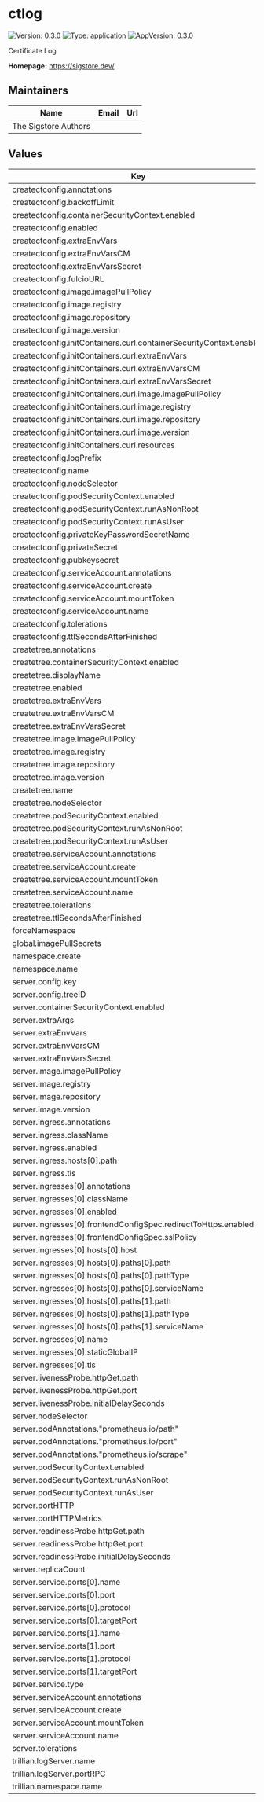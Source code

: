 # ctlog

![Version: 0.3.0](https://img.shields.io/badge/Version-0.3.0-informational?style=flat-square) ![Type: application](https://img.shields.io/badge/Type-application-informational?style=flat-square) ![AppVersion: 0.3.0](https://img.shields.io/badge/AppVersion-0.3.0-informational?style=flat-square)

Certificate Log

**Homepage:** <https://sigstore.dev/>

## Maintainers

| Name | Email | Url |
| ---- | ------ | --- |
| The Sigstore Authors |  |  |

## Values

| Key | Type | Default | Description |
|-----|------|---------|-------------|
| createctconfig.annotations | object | `{}` |  |
| createctconfig.backoffLimit | int | `6` |  |
| createctconfig.containerSecurityContext.enabled | bool | `false` |  |
| createctconfig.enabled | bool | `true` |  |
| createctconfig.extraEnvVars | list | `[]` |  |
| createctconfig.extraEnvVarsCM | string | `""` |  |
| createctconfig.extraEnvVarsSecret | string | `""` |  |
| createctconfig.fulcioURL | string | `"http://fulcio-server.fulcio-system.svc"` |  |
| createctconfig.image.imagePullPolicy | string | `"IfNotPresent"` |  |
| createctconfig.image.registry | string | `"ghcr.io"` |  |
| createctconfig.image.repository | string | `"sigstore/scaffolding/createctconfig"` |  |
| createctconfig.image.version | string | `"sha256:2d8072d832370a8dbbe96536eaf479a5bf3a738c997394c888fed8ddcbe84a1b"` | v0.6.5 |
| createctconfig.initContainers.curl.containerSecurityContext.enabled | bool | `false` |  |
| createctconfig.initContainers.curl.extraEnvVars | list | `[]` |  |
| createctconfig.initContainers.curl.extraEnvVarsCM | string | `""` |  |
| createctconfig.initContainers.curl.extraEnvVarsSecret | string | `""` |  |
| createctconfig.initContainers.curl.image.imagePullPolicy | string | `"IfNotPresent"` |  |
| createctconfig.initContainers.curl.image.registry | string | `"docker.io"` |  |
| createctconfig.initContainers.curl.image.repository | string | `"curlimages/curl"` |  |
| createctconfig.initContainers.curl.image.version | string | `"sha256:dca6e1b1c8e7b8b8e7be4e79fc78a858d12fd56245cb31bfa281dbf7c73a6498"` | 7.88.1 |
| createctconfig.initContainers.curl.resources | object | `{}` |  |
| createctconfig.logPrefix | string | `"sigstorescaffolding"` |  |
| createctconfig.name | string | `"createctconfig"` |  |
| createctconfig.nodeSelector | object | `{}` |  |
| createctconfig.podSecurityContext.enabled | bool | `true` |  |
| createctconfig.podSecurityContext.runAsNonRoot | bool | `true` |  |
| createctconfig.podSecurityContext.runAsUser | int | `65533` |  |
| createctconfig.privateKeyPasswordSecretName | string | `""` |  |
| createctconfig.privateSecret | string | `""` |  |
| createctconfig.pubkeysecret | string | `"ctlog-public-key"` |  |
| createctconfig.serviceAccount.annotations | object | `{}` |  |
| createctconfig.serviceAccount.create | bool | `true` |  |
| createctconfig.serviceAccount.mountToken | bool | `true` |  |
| createctconfig.serviceAccount.name | string | `""` |  |
| createctconfig.tolerations | list | `[]` |  |
| createctconfig.ttlSecondsAfterFinished | int | `3600` |  |
| createtree.annotations | object | `{}` |  |
| createtree.containerSecurityContext.enabled | bool | `false` |  |
| createtree.displayName | string | `"ctlog-tree"` |  |
| createtree.enabled | bool | `true` |  |
| createtree.extraEnvVars | list | `[]` |  |
| createtree.extraEnvVarsCM | string | `""` |  |
| createtree.extraEnvVarsSecret | string | `""` |  |
| createtree.image.imagePullPolicy | string | `"IfNotPresent"` |  |
| createtree.image.registry | string | `"ghcr.io"` |  |
| createtree.image.repository | string | `"sigstore/scaffolding/createtree"` |  |
| createtree.image.version | string | `"sha256:47206322c1d6002ffc737d94852924fae0f749aa3a64c1899eee11f502f609a6"` |  |
| createtree.name | string | `"createtree"` |  |
| createtree.nodeSelector | object | `{}` |  |
| createtree.podSecurityContext.enabled | bool | `true` |  |
| createtree.podSecurityContext.runAsNonRoot | bool | `true` |  |
| createtree.podSecurityContext.runAsUser | int | `65533` |  |
| createtree.serviceAccount.annotations | object | `{}` |  |
| createtree.serviceAccount.create | bool | `true` |  |
| createtree.serviceAccount.mountToken | bool | `true` |  |
| createtree.serviceAccount.name | string | `""` |  |
| createtree.tolerations | list | `[]` |  |
| createtree.ttlSecondsAfterFinished | int | `3600` |  |
| forceNamespace | string | `""` |  |
| global.imagePullSecrets | list | `[]` |  |
| namespace.create | bool | `false` |  |
| namespace.name | string | `"ctlog-system"` |  |
| server.config.key | string | `"treeID"` |  |
| server.config.treeID | string | `""` |  |
| server.containerSecurityContext.enabled | bool | `false` |  |
| server.extraArgs | list | `[]` |  |
| server.extraEnvVars | list | `[]` |  |
| server.extraEnvVarsCM | string | `""` |  |
| server.extraEnvVarsSecret | string | `""` |  |
| server.image.imagePullPolicy | string | `"IfNotPresent"` |  |
| server.image.registry | string | `"ghcr.io"` |  |
| server.image.repository | string | `"sigstore/scaffolding/ct_server"` |  |
| server.image.version | string | `"sha256:1ef2480cf8ddb1f99da0d931283f3c55babb84d79bf36f66d7bed29985bcca7e"` |  |
| server.ingress.annotations | object | `{}` |  |
| server.ingress.className | string | `"nginx"` |  |
| server.ingress.enabled | bool | `false` |  |
| server.ingress.hosts[0].path | string | `"/"` |  |
| server.ingress.tls | list | `[]` |  |
| server.ingresses[0].annotations | object | `{}` |  |
| server.ingresses[0].className | string | `"gce"` |  |
| server.ingresses[0].enabled | bool | `false` |  |
| server.ingresses[0].frontendConfigSpec.redirectToHttps.enabled | bool | `true` |  |
| server.ingresses[0].frontendConfigSpec.sslPolicy | string | `"ctlog-ssl-policy"` |  |
| server.ingresses[0].hosts[0].host | string | `"fulcio.localhost"` |  |
| server.ingresses[0].hosts[0].paths[0].path | string | `"/test"` |  |
| server.ingresses[0].hosts[0].paths[0].pathType | string | `"Prefix"` |  |
| server.ingresses[0].hosts[0].paths[0].serviceName | string | `""` |  |
| server.ingresses[0].hosts[0].paths[1].path | string | `"/other-shard"` |  |
| server.ingresses[0].hosts[0].paths[1].pathType | string | `"Prefix"` |  |
| server.ingresses[0].hosts[0].paths[1].serviceName | string | `"other-shard"` |  |
| server.ingresses[0].name | string | `"gce-ingress"` |  |
| server.ingresses[0].staticGlobalIP | string | `"lb-ext-ip"` |  |
| server.ingresses[0].tls | list | `[]` |  |
| server.livenessProbe.httpGet.path | string | `"/healthz"` |  |
| server.livenessProbe.httpGet.port | int | `6962` |  |
| server.livenessProbe.initialDelaySeconds | int | `10` |  |
| server.nodeSelector | object | `{}` |  |
| server.podAnnotations."prometheus.io/path" | string | `"/metrics"` |  |
| server.podAnnotations."prometheus.io/port" | string | `"6963"` |  |
| server.podAnnotations."prometheus.io/scrape" | string | `"true"` |  |
| server.podSecurityContext.enabled | bool | `true` |  |
| server.podSecurityContext.runAsNonRoot | bool | `true` |  |
| server.podSecurityContext.runAsUser | int | `65533` |  |
| server.portHTTP | int | `6962` |  |
| server.portHTTPMetrics | int | `6963` |  |
| server.readinessProbe.httpGet.path | string | `"/healthz"` |  |
| server.readinessProbe.httpGet.port | int | `6962` |  |
| server.readinessProbe.initialDelaySeconds | int | `10` |  |
| server.replicaCount | int | `1` |  |
| server.service.ports[0].name | string | `"6962-tcp"` |  |
| server.service.ports[0].port | int | `80` |  |
| server.service.ports[0].protocol | string | `"TCP"` |  |
| server.service.ports[0].targetPort | int | `6962` |  |
| server.service.ports[1].name | string | `"6963-tcp"` |  |
| server.service.ports[1].port | int | `6963` |  |
| server.service.ports[1].protocol | string | `"TCP"` |  |
| server.service.ports[1].targetPort | int | `6963` |  |
| server.service.type | string | `"ClusterIP"` |  |
| server.serviceAccount.annotations | object | `{}` |  |
| server.serviceAccount.create | bool | `true` |  |
| server.serviceAccount.mountToken | bool | `false` |  |
| server.serviceAccount.name | string | `""` |  |
| server.tolerations | list | `[]` |  |
| trillian.logServer.name | string | `"trillian-logserver"` |  |
| trillian.logServer.portRPC | int | `8091` |  |
| trillian.namespace.name | string | `"trillian-system"` |  |
